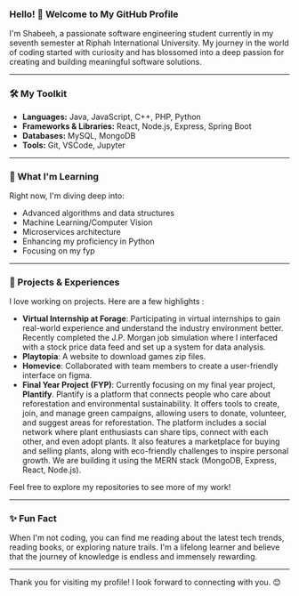 ### Hello! 👋 Welcome to My GitHub Profile

I'm Shabeeh, a passionate software engineering student currently in my seventh semester at Riphah International University. My journey in the world of coding started with curiosity and has blossomed into a deep passion for creating and building meaningful software solutions.

---

### 🛠️ My Toolkit
- **Languages:** Java, JavaScript, C++, PHP, Python
- **Frameworks & Libraries:** React, Node.js, Express, Spring Boot
- **Databases:** MySQL, MongoDB
- **Tools:** Git, VSCode, Jupyter

---

### 🌱 What I'm Learning
Right now, I'm diving deep into:
- Advanced algorithms and data structures
- Machine Learning/Computer Vision
- Microservices architecture
- Enhancing my proficiency in Python
- Focusing on my fyp

---

### 🔭 Projects & Experiences
I love working on projects. Here are a few highlights :

- **Virtual Internship at Forage**: Participating in virtual internships to gain real-world experience and understand the industry environment better. Recently completed the J.P. Morgan job simulation where I interfaced with a stock price data feed and set up a system for data analysis.
- **Playtopia**: A website to download games zip files.
- **Homevice**: Collaborated with team members to create a user-friendly interface on figma.
- **Final Year Project (FYP)**: Currently focusing on my final year project, **Plantify**. Plantify is a platform that connects people who care about reforestation and environmental sustainability. It offers tools to create, join, and manage green campaigns, allowing users to donate, volunteer, and suggest areas for reforestation. The platform includes a social network where plant enthusiasts can share tips, connect with each other, and even adopt plants. It also features a marketplace for buying and selling plants, along with eco-friendly challenges to inspire personal growth. We are building it using the MERN stack (MongoDB, Express, React, Node.js).

Feel free to explore my repositories to see more of my work!


---

### ✨ Fun Fact
When I'm not coding, you can find me reading about the latest tech trends, reading books, or exploring nature trails. I'm a lifelong learner and believe that the journey of knowledge is endless and immensely rewarding.

---

Thank you for visiting my profile! I look forward to connecting with you. 😊
